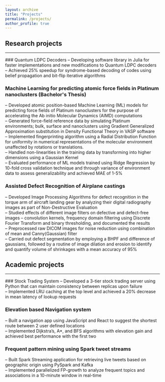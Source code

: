 ```yaml
---
layout: archive
title: "Projects"
permalink: /projects/
author_profile: true
---
```


## Research projects
<hr>
### Quantum LDPC Decoders
&ndash; Developing software library in Julia for faster implementations and new modifications to Quantum LDPC decoders <br>
&ndash; Achieved 25% speedup for syndrome-based decoding of codes using belief propagation and bit-flip iterative algorithms

### Machine Learning for predicting atomic force fields in Platinum nanoclusters (Bachelor's Thesis)
&ndash; Developed atomic position-based Machine Learning (ML) models for predicting force fields of Platinum nanoclusters for the purpose of accelerating the Ab initio Molecular Dynamics (AIMD) computations <br>
&ndash; Generated force-field reference data by simulating Platinum environments; bulk, surface and nanoclusters using Gradient Generalized Approximation substitution in Density Functional Theory in VASP software <br>
&ndash; Implemented fingerprinting algorithm using a Radial Distribution Function for uniformity in numerical representations of the molecular environment unaffected by rotations or translations. <br>
&ndash; Handled non-linearities in the training data by transforming into higher dimensions using a Gaussian Kernel <br>
&ndash; Evaluated performance of ML models trained using Ridge Regression by 10-fold cross validation technique and through variance of environment data to assess generalizability and achieved MAE of 1-5% 

### Assisted Defect Recognition of Airplane castings
&ndash;	Developed Image Processing Algorithms for defect recognition in the torque arm of aircraft landing gear by analyzing their digital radiography images as part of Non-Destructive Evaluation <br>
&ndash;	Studied effects of different image filters on defective and defect-free images – convolution kernels, frequency domain filtering using Discrete Fourier Transform and binary thresholding, and documented the results <br>
&ndash;	Preprocessed raw DICOM images for noise reduction using combination of mean and Canny(Gaussian) filter <br>
&ndash;	Carried out defect segmentation by employing a BHPF and difference of gaussians, followed by a routine of image dilation and erosion to identify and quantify volume of shrinkages with a mean accuracy of 95% <br>

## Academic projects
<hr>
### Stock Trading System
&ndash; Developed a 3-tier stock trading server using Python that can maintain consistency between replicas upon failure <br>
&ndash; Implemented LRU caching at the top level and achieved a 20% decrease in mean latency of lookup requests 

### Elevation based Navigation system
&ndash; Built a navigation app using JavaScript and React to suggest the shortest route between 2 user defined locations <br>
&ndash; Implemented Dijkstra’s, A*, and BFS algorithms with elevation gain and achieved best performance with the first two

### Frequent pattern mining using Spark tweet streams
&ndash; Built Spark Streaming application for retrieving live tweets based on geographic origin using PySpark and Kafka <br>
&ndash; Implemented parallelized FP-growth to analyze frequent topics and associations in a 10-minute window in real-time

